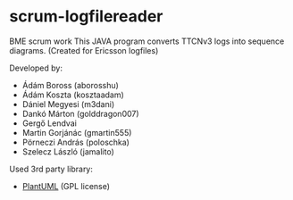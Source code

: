 # scrum-logfilereader
BME scrum work
This JAVA program converts TTCNv3 logs into sequence diagrams. (Created for Ericsson logfiles)

Developed by:
- Ádám Boross (aborosshu)
- Ádám Koszta (kosztaadam)
- Dániel Megyesi (m3dani)
- Dankó Márton (golddragon007)
- Gergő Lendvai
- Martin Gorjánác (gmartin555)
- Pörneczi András (poloschka)
- Szelecz László (jamalito)

Used 3rd party library:
- [PlantUML](http://plantuml.com/) (GPL license)
